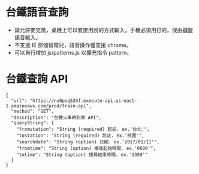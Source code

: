 # 台鐵語音查詢
* 請允許麥克風，桌機上可以直接用說的方式輸入，手機必須用打的，或由鍵盤語音輸入。
* 不支援 IE 那個智障兒，語音操作僅支援 chrome。
* 可以自行增加 js/patterns.js 以擴充指令 pattern。

# 台鐵查詢 API
```
{
  "url": "https://nu0poq52hf.execute-api.us-east-1.amazonaws.com/prod/train-api",
  "method": "GET",
  "description": "台鐵火車時刻表 API",
  "queryString": {
    "fromstation": "String (required) 起站. ex.'台北'",
    "tostation": "String (required) 訖站. ex.'桃園'",
    "searchdate": "String (option) 日期. ex.'2017/01/11'",
    "fromtime": "String (option) 搜尋起始時間. ex.'0600'",
    "totime": "String (option) 搜尋結束時間. ex.'2359'"
  }
}
```
